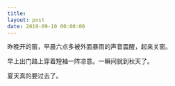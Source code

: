 ```yaml
---
title: 
layout: post
date: 2019-09-10 00:00:00
---
```


昨晚开的窗，早晨六点多被外面暴雨的声音震醒，起来关窗。

早上出门路上穿着短袖一阵凉意。一瞬间就到秋天了。

夏天真的要过去了。 ​​​